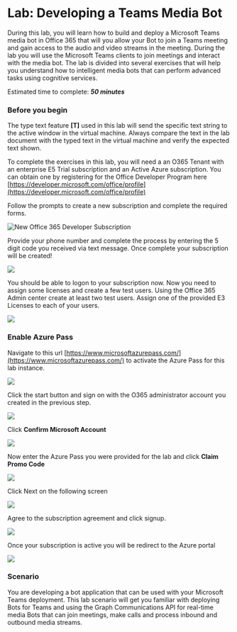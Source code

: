 # Lab: Developing a Teams Media Bot

During this lab, you will learn how to build and deploy a Microsoft Teams media bot in Office 365 that will you allow your Bot to join a Teams meeting and gain access to the audio and video streams in the meeting. During the lab you will use the Microsoft Teams clients to join meetings and interact with the media bot.  The lab is divided into several exercises that will help you understand how to intelligent media bots that can perform advanced tasks using cognitive services. 

Estimated time to complete: _**50 minutes**_

### Before you begin

The type text feature **\[T\]** used in this lab will send the specific text string to the active window in the virtual machine. Always compare the text in the lab document with the typed text in the virtual machine and verify the expected text shown.

To complete the exercises in this lab, you will need a an O365 Tenant with an enterprise E5 Trial subscription and an Active Azure subscription. You can obtain one by registering for the Office Developer Program here [https://developer.microsoft.com/office/profile](https://developer.microsoft.com/office/profile)

Follow the prompts to create a new subscription and complete the required forms. 

![New Office 365 Developer Subscription](.gitbook/assets/image%20%2878%29.png)

Provide your phone number and complete the process by entering the 5 digit code you received via text message. Once complete your subscription will be created!

![](.gitbook/assets/image%20%289%29.png)

You should be able to logon to your subscription now. Now you need to assign some licenses and create a few test users. Using the Office 365 Admin center create at least two test users. Assign one of the provided E3 Licenses to each of your users. 

![](.gitbook/assets/image%20%2896%29.png)

### Enable Azure Pass

Navigate to this url [https://www.microsoftazurepass.com/](https://www.microsoftazurepass.com/) to activate the Azure Pass for this lab instance.

![](.gitbook/assets/image%20%2895%29.png)

Click the start button and sign on with the O365 administrator account you created in the previous step.

![](.gitbook/assets/image%20%2882%29.png)

Click **Confirm Microsoft Account**

![](.gitbook/assets/image%20%288%29.png)

Now enter the Azure Pass you were provided for the lab and click **Claim Promo Code**

![](.gitbook/assets/image%20%2828%29.png)

Click Next on the following screen

![](.gitbook/assets/image%20%2852%29.png)

Agree to the subscription agreement and click signup.

![](.gitbook/assets/image%20%2833%29.png)

Once your subscription is active you will be redirect to the Azure portal 

![](.gitbook/assets/image%20%2887%29.png)

### Scenario

You are developing a bot application that can be used with your Microsoft Teams deployment. This lab scenario will get you familiar with deploying Bots for Teams and using the Graph Communications API for real-time media Bots that can join meetings, make calls and process inbound and outbound media streams.

